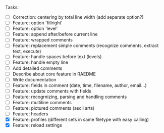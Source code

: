 Tasks:

- [ ] Correction: centering by total line width (add separate option?)
- [ ] Feature: option 'fillright'
- [ ] Feature: option 'level'
- [ ] Feature: append after/before current line
- [ ] Feature: wrapped comments
- [ ] Feature: replacement simple comments (recognize comments, extract text, execute)
- [ ] Feature: handle spaces before text (levels)
- [ ] Feature: handle empty line
- [ ] Add detailed comments
- [ ] Describe about core feature in RAEDME
- [ ] Write documentation
- [ ] Feature: fields in comment (date, time, filename, author, email...)
- [ ] Feature: update comments with fields
- [ ] Feature: recogrnizing, parsing and handling comments
- [ ] Feature: multiline comments
- [ ] Feature: pictured comments (ascii arts)
- [ ] Feature: headers
- [X] Feature: profiles (different sets in same filetype with easy calling)
- [X] Feature: reload settings
